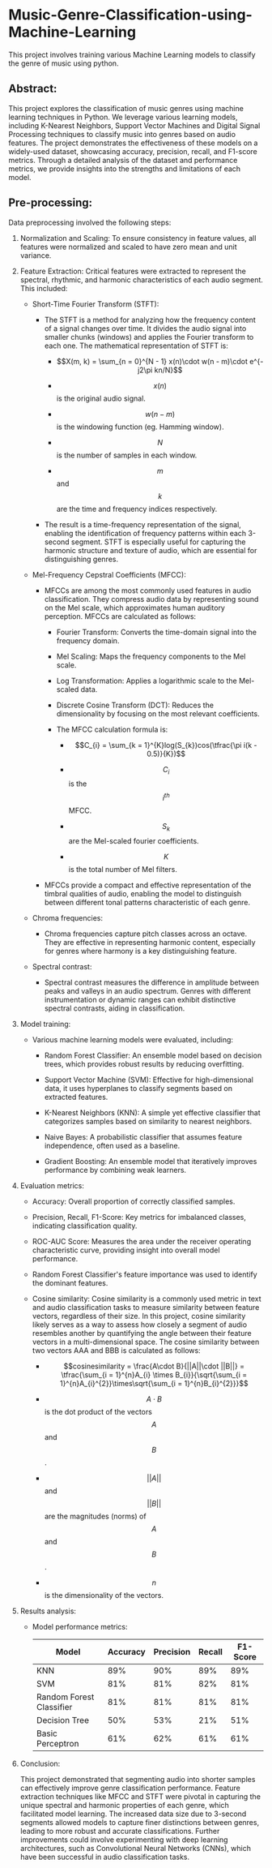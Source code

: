 # Music-Genre-Classification-using-Machine-Learning
This project involves training various Machine Learning models to classify the genre of music using python.

## Abstract:

This project explores the classification of music genres using machine learning techniques in Python. We leverage various learning models, including K-Nearest Neighbors, Support Vector Machines and Digital Signal Processing techniques to classify music into genres based on audio features. The project demonstrates the effectiveness of these models on a widely-used dataset, showcasing accuracy, precision, recall, and F1-score metrics. Through a detailed analysis of the dataset and performance metrics, we provide insights into the strengths and limitations of each model.

## Pre-processing:

Data preprocessing involved the following steps:

1. Normalization and Scaling: To ensure consistency in feature values, all features were normalized and scaled to have zero mean and unit variance.

2. Feature Extraction: Critical features were extracted to represent the spectral, rhythmic, and harmonic characteristics of each audio segment. This included:

   - Short-Time Fourier Transform (STFT):

     - The STFT is a method for analyzing how the frequency content of a signal changes over time. It divides the audio signal into smaller chunks (windows) and applies the Fourier transform to each one. The mathematical representation of STFT is:
    
         - $$X(m, k) = \sum_{n = 0}^{N - 1} x(n)\cdot w(n - m)\cdot e^{-j2\pi kn/N}$$
    
       - $$x(n)$$ is the original audio signal.
      
       - $$w(n - m)$$ is the windowing function (eg. Hamming window).
      
       - $$N$$ is the number of samples in each window.
      
       - $$m$$ and $$k$$ are the time and frequency indices respectively.
      
      - The result is a time-frequency representation of the signal, enabling the identification of frequency patterns within each 3-second segment. STFT is especially useful for capturing the harmonic structure and texture of audio, which are essential for distinguishing genres.
  
    - Mel-Frequency Cepstral Coefficients (MFCC):
  
      - MFCCs are among the most commonly used features in audio classification. They compress audio data by representing sound on the Mel scale, which approximates human auditory perception. MFCCs are calculated as follows:

        - Fourier Transform: Converts the time-domain signal into the frequency domain.
       
        - Mel Scaling: Maps the frequency components to the Mel scale.
       
        - Log Transformation: Applies a logarithmic scale to the Mel-scaled data.
       
        - Discrete Cosine Transform (DCT): Reduces the dimensionality by focusing on the most relevant coefficients.
       
        - The MFCC calculation formula is:
       
          - $$C_{i} = \sum_{k = 1}^{K}log(S_{k})cos(\tfrac{\pi i(k - 0.5)}{K})$$
         
          - $$C_{i}$$ is the $$i^{th}$$ MFCC.
         
          - $$S_{k}$$ are the Mel-scaled fourier coefficients.
         
          - $$K$$ is the total number of Mel filters.
         
      - MFCCs provide a compact and effective representation of the timbral qualities of audio, enabling the model to distinguish between different tonal patterns characteristic of each genre.
     
    - Chroma frequencies:
  
      - Chroma frequencies capture pitch classes across an octave. They are effective in representing harmonic content, especially for genres where harmony is a key distinguishing feature.

    - Spectral contrast:
  
      - Spectral contrast measures the difference in amplitude between peaks and valleys in an audio spectrum. Genres with different instrumentation or dynamic ranges can exhibit distinctive spectral contrasts, aiding in classification.
     
  3. Model training:

     - Various machine learning models were evaluated, including:
    
       - Random Forest Classifier: An ensemble model based on decision trees, which provides robust results by reducing overfitting.
      
       - Support Vector Machine (SVM): Effective for high-dimensional data, it uses hyperplanes to classify segments based on extracted features.
      
       - K-Nearest Neighbors (KNN): A simple yet effective classifier that categorizes samples based on similarity to nearest neighbors.
      
       - Naive Bayes: A probabilistic classifier that assumes feature independence, often used as a baseline.
      
       - Gradient Boosting: An ensemble model that iteratively improves performance by combining weak learners.
      

        
  4. Evaluation metrics:

     - Accuracy: Overall proportion of correctly classified samples.
    
     - Precision, Recall, F1-Score: Key metrics for imbalanced classes, indicating classification quality.
    
     - ROC-AUC Score: Measures the area under the receiver operating characteristic curve, providing insight into overall model performance.
    
     - Random Forest Classifier's feature importance was used to identify the dominant features.
     
     - Cosine similarity: Cosine similarity is a commonly used metric in text and audio classification tasks to measure similarity between feature vectors, regardless of their size. In this project, cosine similarity likely serves as a way to assess how closely a segment of audio resembles another by quantifying the angle between their feature vectors in a multi-dimensional space. The cosine similarity between two vectors AAA and BBB is calculated as follows:
         - $$cosinesimilarity = \frac{A\cdot B}{||A||\cdot ||B||} = \tfrac{\sum_{i = 1}^{n}A_{i} \times B_{i}}{\sqrt{\sum_{i = 1}^{n}A_{i}^{2}}\times\sqrt{\sum_{i = 1}^{n}B_{i}^{2}}}$$
        
         - $$A\cdot B$$ is the dot product of the vectors $$A$$ and $$B$$.
        
         - $$||A||$$ and $$||B||$$ are the magnitudes (norms) of $$A$$ and $$B$$.
        
         - $$n$$ is the dimensionality of the vectors.
      
  5. Results analysis:

     - Model performance metrics:
    
       | Model                      | Accuracy | Precision | Recall | F1-Score |
       | -------------------------- | -------- | --------- | ------ | -------- |
       | KNN                        | 89%      | 90%       | 89%    | 89%      |
       | SVM                        | 81%      | 81%       | 82%    | 81%      |
       | Random Forest Classifier   | 81%      | 81%       | 81%    | 81%      |       
       | Decision Tree              | 50%      | 53%       | 21%    | 51%      |
       | Basic Perceptron           | 61%      | 62%       | 61%    | 61%      |

6. Conclusion:

   This project demonstrated that segmenting audio into shorter samples can effectively improve genre classification performance. Feature extraction techniques like MFCC and STFT were pivotal in capturing the unique spectral and harmonic properties of each genre, which facilitated model learning. The increased data size due to 3-second segments allowed models to capture finer distinctions between genres, leading to more robust and accurate classifications.
Further improvements could involve experimenting with deep learning architectures, such as Convolutional Neural Networks (CNNs), which have been successful in audio classification tasks.

      

    






   
    
    
  

